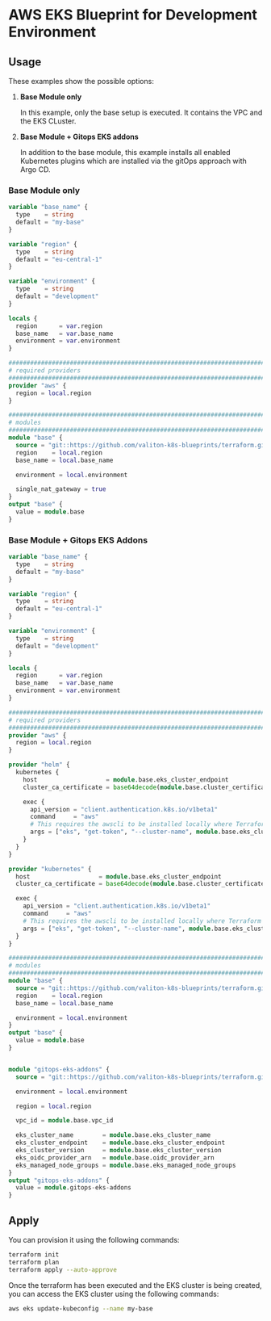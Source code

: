 # AWS EKS Blueprint for Development Environment

## Usage

These examples show the possible options:

1. **Base Module only**

    In this example, only the base setup is executed. It contains the VPC and the EKS CLuster.

2. **Base Module + Gitops EKS addons**

    In addition to the base module, this example installs all enabled Kubernetes plugins which are installed via the gitOps approach with Argo CD.

### Base Module only

```tf
variable "base_name" {
  type    = string
  default = "my-base"
}

variable "region" {
  type    = string
  default = "eu-central-1"
}

variable "environment" {
  type    = string
  default = "development"
}

locals {
  region      = var.region
  base_name   = var.base_name
  environment = var.environment
}

################################################################################
# required providers
################################################################################
provider "aws" {
  region = local.region
}

################################################################################
# modules
################################################################################
module "base" {
  source = "git::https://github.com/valiton-k8s-blueprints/terraform.git//aws/base?ref=main"
  region    = local.region
  base_name = local.base_name

  environment = local.environment

  single_nat_gateway = true
}
output "base" {
  value = module.base
}

```
### Base Module + Gitops EKS Addons

```tf
variable "base_name" {
  type    = string
  default = "my-base"
}

variable "region" {
  type    = string
  default = "eu-central-1"
}

variable "environment" {
  type    = string
  default = "development"
}

locals {
  region      = var.region
  base_name   = var.base_name
  environment = var.environment
}

################################################################################
# required providers
################################################################################
provider "aws" {
  region = local.region
}

provider "helm" {
  kubernetes {
    host                   = module.base.eks_cluster_endpoint
    cluster_ca_certificate = base64decode(module.base.cluster_certificate_authority_data)

    exec {
      api_version = "client.authentication.k8s.io/v1beta1"
      command     = "aws"
      # This requires the awscli to be installed locally where Terraform is executed
      args = ["eks", "get-token", "--cluster-name", module.base.eks_cluster_name, "--region", local.region]
    }
  }
}

provider "kubernetes" {
  host                   = module.base.eks_cluster_endpoint
  cluster_ca_certificate = base64decode(module.base.cluster_certificate_authority_data)

  exec {
    api_version = "client.authentication.k8s.io/v1beta1"
    command     = "aws"
    # This requires the awscli to be installed locally where Terraform is executed
    args = ["eks", "get-token", "--cluster-name", module.base.eks_cluster_name, "--region", local.region]
  }
}

################################################################################
# modules
################################################################################
module "base" {
  source = "git::https://github.com/valiton-k8s-blueprints/terraform.git//aws/base?ref=main"
  region    = local.region
  base_name = local.base_name

  environment = local.environment
}
output "base" {
  value = module.base
}


module "gitops-eks-addons" {
  source = "git::https://github.com/valiton-k8s-blueprints/terraform.git//aws/bootstrapping/gitops-eks-addons?ref=main"

  environment = local.environment

  region = local.region

  vpc_id = module.base.vpc_id

  eks_cluster_name        = module.base.eks_cluster_name
  eks_cluster_endpoint    = module.base.eks_cluster_endpoint
  eks_cluster_version     = module.base.eks_cluster_version
  eks_oidc_provider_arn   = module.base.oidc_provider_arn
  eks_managed_node_groups = module.base.eks_managed_node_groups
}
output "gitops-eks-addons" {
  value = module.gitops-eks-addons
}


```
## Apply

You can provision it using the following commands:
```bash
terraform init
terraform plan
terraform apply --auto-approve
```

Once the terraform has been executed and the EKS cluster is being created, you can access the EKS cluster using the following commands: 

```bash
aws eks update-kubeconfig --name my-base
```
